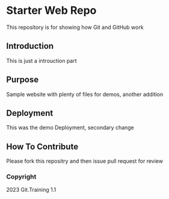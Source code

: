 # Starter Web Repo

This repository is for showing how Git and GitHub work

## Introduction

This is just a introuction part

## Purpose

Sample website with plenty of files for demos, another addition

## Deployment

This was the demo Deployment, secondary change

## How To Contribute

Please fork this repositry and then issue pull request for review

### Copyright

2023 Git.Training 1.1
